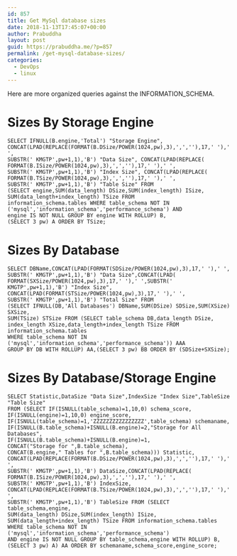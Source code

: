 ```yaml
---
id: 857
title: Get MySql database sizes
date: 2018-11-13T17:45:07+00:00
author: Prabuddha
layout: post
guid: https://prabuddha.me/?p=857
permalink: /get-mysql-database-sizes/
categories:
  - DevOps
  - linux
---
```

Here are more organized queries against the INFORMATION_SCHEMA.

<h1>Sizes By Storage Engine</h1>

<pre class="lang-sql prettyprint prettyprinted"><code><span class="kwd">SELECT</span><span class="pln"> IFNULL</span><span class="pun">(</span><span class="pln">B</span><span class="pun">.</span><span class="pln">engine</span><span class="pun">,</span><span class="str">'Total'</span><span class="pun">)</span> <span class="str">"Storage Engine"</span><span class="pun">,</span><span class="pln">
CONCAT</span><span class="pun">(</span><span class="pln">LPAD</span><span class="pun">(</span><span class="pln">REPLACE</span><span class="pun">(</span><span class="pln">FORMAT</span><span class="pun">(</span><span class="pln">B</span><span class="pun">.</span><span class="pln">DSize</span><span class="pun">/</span><span class="pln">POWER</span><span class="pun">(</span><span class="lit">1024</span><span class="pun">,</span><span class="pln">pw</span><span class="pun">),</span><span class="lit">3</span><span class="pun">),</span><span class="str">','</span><span class="pun">,</span><span class="str">''</span><span class="pun">),</span><span class="lit">17</span><span class="pun">,</span><span class="str">' '</span><span class="pun">),</span><span class="str">' '</span><span class="pun">,</span><span class="pln">
SUBSTR</span><span class="pun">(</span><span class="str">' KMGTP'</span><span class="pun">,</span><span class="pln">pw</span><span class="lit">+1</span><span class="pun">,</span><span class="lit">1</span><span class="pun">),</span><span class="str">'B'</span><span class="pun">)</span> <span class="str">"Data Size"</span><span class="pun">,</span><span class="pln"> CONCAT</span><span class="pun">(</span><span class="pln">LPAD</span><span class="pun">(</span><span class="pln">REPLACE</span><span class="pun">(</span><span class="pln">
FORMAT</span><span class="pun">(</span><span class="pln">B</span><span class="pun">.</span><span class="pln">ISize</span><span class="pun">/</span><span class="pln">POWER</span><span class="pun">(</span><span class="lit">1024</span><span class="pun">,</span><span class="pln">pw</span><span class="pun">),</span><span class="lit">3</span><span class="pun">),</span><span class="str">','</span><span class="pun">,</span><span class="str">''</span><span class="pun">),</span><span class="lit">17</span><span class="pun">,</span><span class="str">' '</span><span class="pun">),</span><span class="str">' '</span><span class="pun">,</span><span class="pln">
SUBSTR</span><span class="pun">(</span><span class="str">' KMGTP'</span><span class="pun">,</span><span class="pln">pw</span><span class="lit">+1</span><span class="pun">,</span><span class="lit">1</span><span class="pun">),</span><span class="str">'B'</span><span class="pun">)</span> <span class="str">"Index Size"</span><span class="pun">,</span><span class="pln"> CONCAT</span><span class="pun">(</span><span class="pln">LPAD</span><span class="pun">(</span><span class="pln">REPLACE</span><span class="pun">(</span><span class="pln">
FORMAT</span><span class="pun">(</span><span class="pln">B</span><span class="pun">.</span><span class="pln">TSize</span><span class="pun">/</span><span class="pln">POWER</span><span class="pun">(</span><span class="lit">1024</span><span class="pun">,</span><span class="pln">pw</span><span class="pun">),</span><span class="lit">3</span><span class="pun">),</span><span class="str">','</span><span class="pun">,</span><span class="str">''</span><span class="pun">),</span><span class="lit">17</span><span class="pun">,</span><span class="str">' '</span><span class="pun">),</span><span class="str">' '</span><span class="pun">,</span><span class="pln">
SUBSTR</span><span class="pun">(</span><span class="str">' KMGTP'</span><span class="pun">,</span><span class="pln">pw</span><span class="lit">+1</span><span class="pun">,</span><span class="lit">1</span><span class="pun">),</span><span class="str">'B'</span><span class="pun">)</span> <span class="str">"Table Size"</span> <span class="kwd">FROM</span>
<span class="pun">(</span><span class="kwd">SELECT</span><span class="pln"> engine</span><span class="pun">,</span><span class="pln">SUM</span><span class="pun">(</span><span class="pln">data_length</span><span class="pun">)</span><span class="pln"> DSize</span><span class="pun">,</span><span class="pln">SUM</span><span class="pun">(</span><span class="pln">index_length</span><span class="pun">)</span><span class="pln"> ISize</span><span class="pun">,</span><span class="pln">
SUM</span><span class="pun">(</span><span class="pln">data_length</span><span class="pun">+</span><span class="pln">index_length</span><span class="pun">)</span><span class="pln"> TSize </span><span class="kwd">FROM</span><span class="pln">
information_schema</span><span class="pun">.</span><span class="pln">tables </span><span class="kwd">WHERE</span><span class="pln"> table_schema </span><span class="kwd">NOT</span> <span class="kwd">IN</span>
<span class="pun">(</span><span class="str">'mysql'</span><span class="pun">,</span><span class="str">'information_schema'</span><span class="pun">,</span><span class="str">'performance_schema'</span><span class="pun">)</span> <span class="kwd">AND</span><span class="pln">
engine </span><span class="kwd">IS</span> <span class="kwd">NOT</span> <span class="kwd">NULL</span> <span class="kwd">GROUP</span> <span class="kwd">BY</span><span class="pln"> engine </span><span class="kwd">WITH</span><span class="pln"> ROLLUP</span><span class="pun">)</span><span class="pln"> B</span><span class="pun">,</span>
<span class="pun">(</span><span class="kwd">SELECT</span> <span class="lit">3</span><span class="pln"> pw</span><span class="pun">)</span><span class="pln"> A </span><span class="kwd">ORDER</span> <span class="kwd">BY</span><span class="pln"> TSize</span><span class="pun">;</span></code></pre>

<h1>Sizes By Database</h1>

<pre class="lang-sql prettyprint prettyprinted"><code><span class="kwd">SELECT</span><span class="pln"> DBName</span><span class="pun">,</span><span class="pln">CONCAT</span><span class="pun">(</span><span class="pln">LPAD</span><span class="pun">(</span><span class="pln">FORMAT</span><span class="pun">(</span><span class="pln">SDSize</span><span class="pun">/</span><span class="pln">POWER</span><span class="pun">(</span><span class="lit">1024</span><span class="pun">,</span><span class="pln">pw</span><span class="pun">),</span><span class="lit">3</span><span class="pun">),</span><span class="lit">17</span><span class="pun">,</span><span class="str">' '</span><span class="pun">),</span><span class="str">' '</span><span class="pun">,</span><span class="pln">
SUBSTR</span><span class="pun">(</span><span class="str">' KMGTP'</span><span class="pun">,</span><span class="pln">pw</span><span class="lit">+1</span><span class="pun">,</span><span class="lit">1</span><span class="pun">),</span><span class="str">'B'</span><span class="pun">)</span> <span class="str">"Data Size"</span><span class="pun">,</span><span class="pln">CONCAT</span><span class="pun">(</span><span class="pln">LPAD</span><span class="pun">(</span><span class="pln">
FORMAT</span><span class="pun">(</span><span class="pln">SXSize</span><span class="pun">/</span><span class="pln">POWER</span><span class="pun">(</span><span class="lit">1024</span><span class="pun">,</span><span class="pln">pw</span><span class="pun">),</span><span class="lit">3</span><span class="pun">),</span><span class="lit">17</span><span class="pun">,</span><span class="str">' '</span><span class="pun">),</span><span class="str">' '</span><span class="pun">,</span><span class="pln">SUBSTR</span><span class="pun">(</span><span class="str">' KMGTP'</span><span class="pun">,</span><span class="pln">pw</span><span class="lit">+1</span><span class="pun">,</span><span class="lit">1</span><span class="pun">),</span><span class="str">'B'</span><span class="pun">)</span> <span class="str">"Index Size"</span><span class="pun">,</span><span class="pln">
CONCAT</span><span class="pun">(</span><span class="pln">LPAD</span><span class="pun">(</span><span class="pln">FORMAT</span><span class="pun">(</span><span class="pln">STSize</span><span class="pun">/</span><span class="pln">POWER</span><span class="pun">(</span><span class="lit">1024</span><span class="pun">,</span><span class="pln">pw</span><span class="pun">),</span><span class="lit">3</span><span class="pun">),</span><span class="lit">17</span><span class="pun">,</span><span class="str">' '</span><span class="pun">),</span><span class="str">' '</span><span class="pun">,</span><span class="pln">
SUBSTR</span><span class="pun">(</span><span class="str">' KMGTP'</span><span class="pun">,</span><span class="pln">pw</span><span class="lit">+1</span><span class="pun">,</span><span class="lit">1</span><span class="pun">),</span><span class="str">'B'</span><span class="pun">)</span> <span class="str">"Total Size"</span> <span class="kwd">FROM</span>
<span class="pun">(</span><span class="kwd">SELECT</span><span class="pln"> IFNULL</span><span class="pun">(</span><span class="pln">DB</span><span class="pun">,</span><span class="str">'All Databases'</span><span class="pun">)</span><span class="pln"> DBName</span><span class="pun">,</span><span class="pln">SUM</span><span class="pun">(</span><span class="pln">DSize</span><span class="pun">)</span><span class="pln"> SDSize</span><span class="pun">,</span><span class="pln">SUM</span><span class="pun">(</span><span class="pln">XSize</span><span class="pun">)</span><span class="pln"> SXSize</span><span class="pun">,</span><span class="pln">
SUM</span><span class="pun">(</span><span class="pln">TSize</span><span class="pun">)</span><span class="pln"> STSize </span><span class="kwd">FROM</span> <span class="pun">(</span><span class="kwd">SELECT</span><span class="pln"> table_schema DB</span><span class="pun">,</span><span class="pln">data_length DSize</span><span class="pun">,</span><span class="pln">
index_length XSize</span><span class="pun">,</span><span class="pln">data_length</span><span class="pun">+</span><span class="pln">index_length TSize </span><span class="kwd">FROM</span><span class="pln"> information_schema</span><span class="pun">.</span><span class="pln">tables
</span><span class="kwd">WHERE</span><span class="pln"> table_schema </span><span class="kwd">NOT</span> <span class="kwd">IN</span> <span class="pun">(</span><span class="str">'mysql'</span><span class="pun">,</span><span class="str">'information_schema'</span><span class="pun">,</span><span class="str">'performance_schema'</span><span class="pun">))</span><span class="pln"> AAA
</span><span class="kwd">GROUP</span> <span class="kwd">BY</span><span class="pln"> DB </span><span class="kwd">WITH</span><span class="pln"> ROLLUP</span><span class="pun">)</span><span class="pln"> AA</span><span class="pun">,(</span><span class="kwd">SELECT</span> <span class="lit">3</span><span class="pln"> pw</span><span class="pun">)</span><span class="pln"> BB </span><span class="kwd">ORDER</span> <span class="kwd">BY</span> <span class="pun">(</span><span class="pln">SDSize</span><span class="pun">+</span><span class="pln">SXSize</span><span class="pun">);</span></code></pre>

<h1>Sizes By Database/Storage Engine</h1>

<pre class="lang-sql prettyprint prettyprinted"><code><span class="kwd">SELECT</span><span class="pln"> Statistic</span><span class="pun">,</span><span class="pln">DataSize </span><span class="str">"Data Size"</span><span class="pun">,</span><span class="pln">IndexSize </span><span class="str">"Index Size"</span><span class="pun">,</span><span class="pln">TableSize </span><span class="str">"Table Size"</span>
<span class="kwd">FROM</span> <span class="pun">(</span><span class="kwd">SELECT</span> <span class="kwd">IF</span><span class="pun">(</span><span class="pln">ISNULL</span><span class="pun">(</span><span class="pln">table_schema</span><span class="pun">)=</span><span class="lit">1</span><span class="pun">,</span><span class="lit">10</span><span class="pun">,</span><span class="lit">0</span><span class="pun">)</span><span class="pln"> schema_score</span><span class="pun">,</span>
<span class="kwd">IF</span><span class="pun">(</span><span class="pln">ISNULL</span><span class="pun">(</span><span class="pln">engine</span><span class="pun">)=</span><span class="lit">1</span><span class="pun">,</span><span class="lit">10</span><span class="pun">,</span><span class="lit">0</span><span class="pun">)</span><span class="pln"> engine_score</span><span class="pun">,</span>
<span class="kwd">IF</span><span class="pun">(</span><span class="pln">ISNULL</span><span class="pun">(</span><span class="pln">table_schema</span><span class="pun">)=</span><span class="lit">1</span><span class="pun">,</span><span class="str">'ZZZZZZZZZZZZZZZZ'</span><span class="pun">,</span><span class="pln">table_schema</span><span class="pun">)</span><span class="pln"> schemaname</span><span class="pun">,</span>
<span class="kwd">IF</span><span class="pun">(</span><span class="pln">ISNULL</span><span class="pun">(</span><span class="pln">B</span><span class="pun">.</span><span class="pln">table_schema</span><span class="pun">)+</span><span class="pln">ISNULL</span><span class="pun">(</span><span class="pln">B</span><span class="pun">.</span><span class="pln">engine</span><span class="pun">)=</span><span class="lit">2</span><span class="pun">,</span><span class="str">"Storage for All Databases"</span><span class="pun">,</span>
<span class="kwd">IF</span><span class="pun">(</span><span class="pln">ISNULL</span><span class="pun">(</span><span class="pln">B</span><span class="pun">.</span><span class="pln">table_schema</span><span class="pun">)+</span><span class="pln">ISNULL</span><span class="pun">(</span><span class="pln">B</span><span class="pun">.</span><span class="pln">engine</span><span class="pun">)=</span><span class="lit">1</span><span class="pun">,</span><span class="pln">
CONCAT</span><span class="pun">(</span><span class="str">"Storage for "</span><span class="pun">,</span><span class="pln">B</span><span class="pun">.</span><span class="pln">table_schema</span><span class="pun">),</span><span class="pln">
CONCAT</span><span class="pun">(</span><span class="pln">B</span><span class="pun">.</span><span class="pln">engine</span><span class="pun">,</span><span class="str">" Tables for "</span><span class="pun">,</span><span class="pln">B</span><span class="pun">.</span><span class="pln">table_schema</span><span class="pun">)))</span><span class="pln"> Statistic</span><span class="pun">,</span><span class="pln">
CONCAT</span><span class="pun">(</span><span class="pln">LPAD</span><span class="pun">(</span><span class="pln">REPLACE</span><span class="pun">(</span><span class="pln">FORMAT</span><span class="pun">(</span><span class="pln">B</span><span class="pun">.</span><span class="pln">DSize</span><span class="pun">/</span><span class="pln">POWER</span><span class="pun">(</span><span class="lit">1024</span><span class="pun">,</span><span class="pln">pw</span><span class="pun">),</span><span class="lit">3</span><span class="pun">),</span><span class="str">','</span><span class="pun">,</span><span class="str">''</span><span class="pun">),</span><span class="lit">17</span><span class="pun">,</span><span class="str">' '</span><span class="pun">),</span><span class="str">' '</span><span class="pun">,</span><span class="pln">
SUBSTR</span><span class="pun">(</span><span class="str">' KMGTP'</span><span class="pun">,</span><span class="pln">pw</span><span class="lit">+1</span><span class="pun">,</span><span class="lit">1</span><span class="pun">),</span><span class="str">'B'</span><span class="pun">)</span><span class="pln"> DataSize</span><span class="pun">,</span><span class="pln">CONCAT</span><span class="pun">(</span><span class="pln">LPAD</span><span class="pun">(</span><span class="pln">REPLACE</span><span class="pun">(</span><span class="pln">
FORMAT</span><span class="pun">(</span><span class="pln">B</span><span class="pun">.</span><span class="pln">ISize</span><span class="pun">/</span><span class="pln">POWER</span><span class="pun">(</span><span class="lit">1024</span><span class="pun">,</span><span class="pln">pw</span><span class="pun">),</span><span class="lit">3</span><span class="pun">),</span><span class="str">','</span><span class="pun">,</span><span class="str">''</span><span class="pun">),</span><span class="lit">17</span><span class="pun">,</span><span class="str">' '</span><span class="pun">),</span><span class="str">' '</span><span class="pun">,</span><span class="pln">
SUBSTR</span><span class="pun">(</span><span class="str">' KMGTP'</span><span class="pun">,</span><span class="pln">pw</span><span class="lit">+1</span><span class="pun">,</span><span class="lit">1</span><span class="pun">),</span><span class="str">'B'</span><span class="pun">)</span><span class="pln"> IndexSize</span><span class="pun">,</span><span class="pln">
CONCAT</span><span class="pun">(</span><span class="pln">LPAD</span><span class="pun">(</span><span class="pln">REPLACE</span><span class="pun">(</span><span class="pln">FORMAT</span><span class="pun">(</span><span class="pln">B</span><span class="pun">.</span><span class="pln">TSize</span><span class="pun">/</span><span class="pln">POWER</span><span class="pun">(</span><span class="lit">1024</span><span class="pun">,</span><span class="pln">pw</span><span class="pun">),</span><span class="lit">3</span><span class="pun">),</span><span class="str">','</span><span class="pun">,</span><span class="str">''</span><span class="pun">),</span><span class="lit">17</span><span class="pun">,</span><span class="str">' '</span><span class="pun">),</span><span class="str">' '</span><span class="pun">,</span><span class="pln">
SUBSTR</span><span class="pun">(</span><span class="str">' KMGTP'</span><span class="pun">,</span><span class="pln">pw</span><span class="lit">+1</span><span class="pun">,</span><span class="lit">1</span><span class="pun">),</span><span class="str">'B'</span><span class="pun">)</span><span class="pln"> TableSize </span><span class="kwd">FROM</span> <span class="pun">(</span><span class="kwd">SELECT</span><span class="pln"> table_schema</span><span class="pun">,</span><span class="pln">engine</span><span class="pun">,</span><span class="pln">
SUM</span><span class="pun">(</span><span class="pln">data_length</span><span class="pun">)</span><span class="pln"> DSize</span><span class="pun">,</span><span class="pln">SUM</span><span class="pun">(</span><span class="pln">index_length</span><span class="pun">)</span><span class="pln"> ISize</span><span class="pun">,</span><span class="pln">
SUM</span><span class="pun">(</span><span class="pln">data_length</span><span class="pun">+</span><span class="pln">index_length</span><span class="pun">)</span><span class="pln"> TSize </span><span class="kwd">FROM</span><span class="pln"> information_schema</span><span class="pun">.</span><span class="pln">tables
</span><span class="kwd">WHERE</span><span class="pln"> table_schema </span><span class="kwd">NOT</span> <span class="kwd">IN</span> <span class="pun">(</span><span class="str">'mysql'</span><span class="pun">,</span><span class="str">'information_schema'</span><span class="pun">,</span><span class="str">'performance_schema'</span><span class="pun">)</span>
<span class="kwd">AND</span><span class="pln"> engine </span><span class="kwd">IS</span> <span class="kwd">NOT</span> <span class="kwd">NULL</span> <span class="kwd">GROUP</span> <span class="kwd">BY</span><span class="pln"> table_schema</span><span class="pun">,</span><span class="pln">engine </span><span class="kwd">WITH</span><span class="pln"> ROLLUP</span><span class="pun">)</span><span class="pln"> B</span><span class="pun">,</span>
<span class="pun">(</span><span class="kwd">SELECT</span> <span class="lit">3</span><span class="pln"> pw</span><span class="pun">)</span><span class="pln"> A</span><span class="pun">)</span><span class="pln"> AA </span><span class="kwd">ORDER</span> <span class="kwd">BY</span><span class="pln"> schemaname</span><span class="pun">,</span><span class="pln">schema_score</span><span class="pun">,</span><span class="pln">engine_score</span><span class="pun">;</span></code></pre>

<h1></h1>